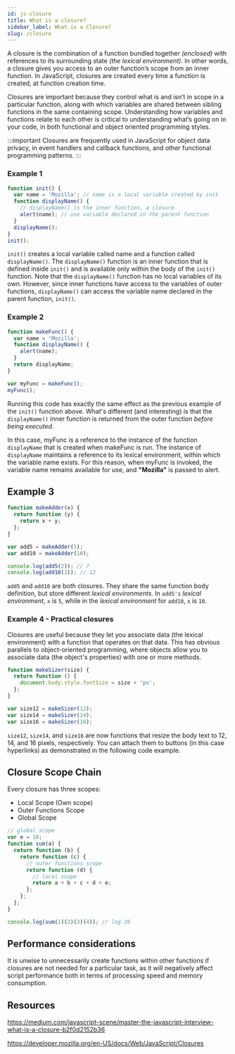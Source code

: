 ```yaml
---
id: js-closure
title: What is a closure?
sidebar_label: What is a Closure?
slug: /closure
---
```


A closure is the combination of a function bundled together _(enclosed)_ with references to its surrounding state _(the lexical environment)_. In other words, a closure gives you access to an outer function’s scope from an inner function. In JavaScript, closures are created every time a function is created, at function creation time.

Closures are important because they control what is and isn’t in scope in a particular function, along with which variables are shared between sibling functions in the same containing scope. Understanding how variables and functions relate to each other is critical to understanding what’s going on in your code, in both functional and object oriented programming styles.

:::important
Closures are frequently used in JavaScript for object data privacy, in event handlers and callback functions, and other functional programming patterns.
:::

### Example 1

```javascript
function init() {
  var name = 'Mozilla'; // name is a local variable created by init
  function displayName() {
    // displayName() is the inner function, a closure
    alert(name); // use variable declared in the parent function
  }
  displayName();
}
init();
```

`init()` creates a local variable called name and a function called `displayName()`. The `displayName()` function is an inner function that is defined inside `init()` and is available only within the body of the `init()` function. Note that the `displayName()` function has no local variables of its own. However, since inner functions have access to the variables of outer functions, `displayName()` can access the variable name declared in the parent function, `init()`.

### Example 2

```javascript
function makeFunc() {
  var name = 'Mozilla';
  function displayName() {
    alert(name);
  }
  return displayName;
}

var myFunc = makeFunc();
myFunc();
```

Running this code has exactly the same effect as the previous example of the `init()` function above. What's different (and interesting) is that the `displayName()` inner function is returned from the outer function _before being executed_.

In this case, myFunc is a reference to the instance of the function `displayName` that is created when makeFunc is run. The instance of `displayName` maintains a reference to its lexical environment, within which the variable name exists. For this reason, when myFunc is invoked, the variable name remains available for use, and **"Mozilla"** is passed to alert.

## Example 3

```javascript
function makeAdder(x) {
  return function (y) {
    return x + y;
  };
}

var add5 = makeAdder(5);
var add10 = makeAdder(10);

console.log(add5(2)); // 7
console.log(add10(2)); // 12
```

`add5` and `add10` are both closures. They share the same function body definition, but store different _lexical environments_. In `add5's` _lexical environment_, `x` is `5`, while in the _lexical environment_ for `add10`, `x` is `10`.

### Example 4 - Practical closures

Closures are useful because they let you associate data (the lexical environment) with a function that operates on that data. This has obvious parallels to object-oriented programming, where objects allow you to associate data (the object's properties) with one or more methods.

```javascript
function makeSizer(size) {
  return function () {
    document.body.style.fontSize = size + 'px';
  };
}

var size12 = makeSizer(12);
var size14 = makeSizer(14);
var size16 = makeSizer(16);
```

`size12`, `size14`, and `size16` are now functions that resize the body text to 12, 14, and 16 pixels, respectively. You can attach them to buttons (in this case hyperlinks) as demonstrated in the following code example.

## Closure Scope Chain

Every closure has three scopes:

- Local Scope (Own scope)
- Outer Functions Scope
- Global Scope

```javascript
// global scope
var e = 10;
function sum(a) {
  return function (b) {
    return function (c) {
      // outer functions scope
      return function (d) {
        // local scope
        return a + b + c + d + e;
      };
    };
  };
}

console.log(sum(1)(2)(3)(4)); // log 20
```

## Performance considerations

It is unwise to unnecessarily create functions within other functions if closures are not needed for a particular task, as it will negatively affect script performance both in terms of processing speed and memory consumption.

## Resources

https://medium.com/javascript-scene/master-the-javascript-interview-what-is-a-closure-b2f0d2152b36

https://developer.mozilla.org/en-US/docs/Web/JavaScript/Closures
